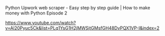 Python Upwork web scraper - Easy step by step guide | How to make money with Python Episode 2

https://www.youtube.com/watch?v=Al20Pyuc5Ck&list=PLq1YsG1H2jMWSjtGMsfGH48DvPQX1VP-I&index=2